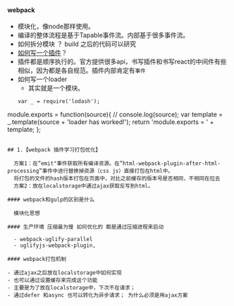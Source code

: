#### webpack

-  模块化，像node那样使用。
-  编译的整体流程是基于Tapable事件流。内部基于很多事件流。
-  如何拆分模块 ？ build 之后的代码可以研究
-  [如何写一个插件](https://doc.webpack-china.org/api/plugins/#tapable-tapable-instances)？
  - 插件都是顺序执行的。官方提供很多api，书写插件和书写react的中间件有些相似，因为都是各自规范。插件内部肯定有`事件`
- 如何写一个loader
  - 其实就是一个模块。
  ```
  var _ = require('lodash');

module.exports = function(source){
    // console.log(source);
    var template = _.template(source + 'loader has worked!');
    return 'module.exports = ' + template;
};
  ```

## 1.【webpack 插件学习打包优化】

    方案1：在”emit"事件获取所有编译资源。在”html-webpack-plugin-after-html-processing”事件中进行替换掉资源（css js）直接打包在html中。
    将打包的文件的hash版本打包在页面中，对比之前缓存的版本号是否相同，不相同在拉去
    方案2：放在localstorage中通过ajax获取反写到html。

#### webpack和gulp的区别是什么

    模块化思想

#### 生产环境 压缩最为慢 如何优化的 都是通过压缩进程来启动

    - webpack-uglify-parallel
    - uglifyjs-webpack-plugin,

#### webpack打包机制 

- 通过ajax之后放在localstorage中如何实现
- 也可以通过设置缓存来完成这个功能
- 主要是为了放在localstorage中，下次不在请求；
- 通过defer 和async 也可以转化为异步请求； 为什么必须是用ajax方案    